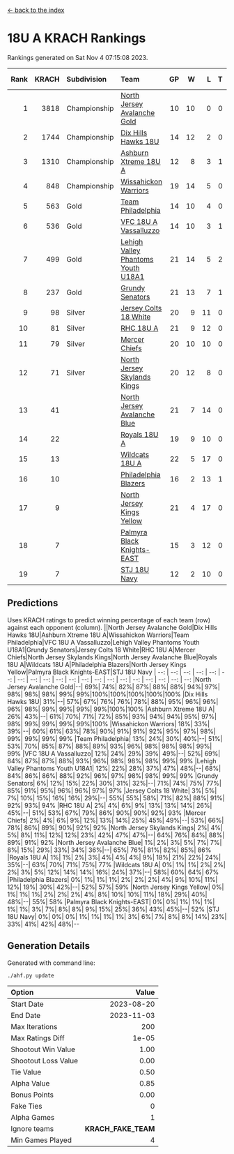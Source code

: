 [<- back to the index](readme.md)
# 18U A KRACH Rankings
Rankings generated on Sat Nov  4 07:15:08 2023.

Rank|KRACH|Subdivision|Team|GP|W|L|T|OTW|OTL|SoS|Exp Wins|Win Diff
---:|---:|:---|:---|---:|---:|---:|---:|---:|---:|---:|---:|---:
1|3818|Championship|[North Jersey Avalanche Gold](https://gamesheetstats.com/seasons/3659/teams/140737/schedule)|10|10|0|0|0|0|56|10.8|-0.0
2|1744|Championship|[Dix Hills Hawks 18U](https://gamesheetstats.com/seasons/3659/teams/140731/schedule)|14|12|2|0|1|0|353|12.9|0.0
3|1310|Championship|[Ashburn Xtreme 18U A](https://gamesheetstats.com/seasons/3659/teams/140730/schedule)|12|8|3|1|1|0|595|9.4|0.0
4|848|Championship|[Wissahickon Warriors](https://gamesheetstats.com/seasons/3659/teams/140748/schedule)|19|14|5|0|0|0|490|14.9|0.0
5|563|Gold|[Team Philadelphia](https://gamesheetstats.com/seasons/3659/teams/140745/schedule)|14|10|4|0|0|0|476|10.9|0.0
6|536|Gold|[VFC 18U A Vassalluzzo](https://gamesheetstats.com/seasons/3659/teams/140746/schedule)|14|10|3|1|2|1|314|11.4|0.0
7|499|Gold|[Lehigh Valley Phantoms Youth U18A1](https://gamesheetstats.com/seasons/3659/teams/140734/schedule)|21|14|5|2|0|0|372|15.9|0.0
8|237|Gold|[Grundy Senators](https://gamesheetstats.com/seasons/3659/teams/140732/schedule)|21|13|7|1|0|0|333|14.4|0.0
9|98|Silver|[Jersey Colts 18 White](https://gamesheetstats.com/seasons/3659/teams/140733/schedule)|20|9|11|0|0|2|625|9.9|0.0
10|81|Silver|[RHC 18U A](https://gamesheetstats.com/seasons/3659/teams/140742/schedule)|21|9|12|0|0|1|376|9.9|0.0
11|79|Silver|[Mercer Chiefs](https://gamesheetstats.com/seasons/3659/teams/140735/schedule)|20|10|10|0|0|1|500|10.9|0.0
12|71|Silver|[North Jersey Skylands Kings](https://gamesheetstats.com/seasons/3659/teams/140739/schedule)|20|12|8|0|1|1|654|12.9|0.0
13|41||[North Jersey Avalanche Blue](https://gamesheetstats.com/seasons/3659/teams/140736/schedule)|21|7|14|0|0|0|339|7.9|0.0
14|22||[Royals 18U A](https://gamesheetstats.com/seasons/3659/teams/140743/schedule)|19|9|10|0|1|0|161|9.9|0.0
15|13||[Wildcats 18U A](https://gamesheetstats.com/seasons/3659/teams/140747/schedule)|22|5|17|0|0|1|453|5.9|0.0
16|10||[Philadelphia Blazers](https://gamesheetstats.com/seasons/3659/teams/140741/schedule)|16|2|13|1|0|2|296|3.4|0.0
17|9||[North Jersey Kings Yellow](https://gamesheetstats.com/seasons/3659/teams/140738/schedule)|21|4|17|0|1|0|319|4.9|0.0
18|7||[Palmyra Black Knights-EAST](https://gamesheetstats.com/seasons/3659/teams/140740/schedule)|15|3|12|0|2|0|184|3.9|0.0
19|7||[STJ 18U Navy](https://gamesheetstats.com/seasons/3659/teams/140744/schedule)|12|2|10|0|0|0|126|2.9|0.0

## Predictions
Uses KRACH ratings to predict winning percentage of each team (row) against each opponent (column).
||North Jersey Avalanche Gold|Dix Hills Hawks 18U|Ashburn Xtreme 18U A|Wissahickon Warriors|Team Philadelphia|VFC 18U A Vassalluzzo|Lehigh Valley Phantoms Youth U18A1|Grundy Senators|Jersey Colts 18 White|RHC 18U A|Mercer Chiefs|North Jersey Skylands Kings|North Jersey Avalanche Blue|Royals 18U A|Wildcats 18U A|Philadelphia Blazers|North Jersey Kings Yellow|Palmyra Black Knights-EAST|STJ 18U Navy
| --: | --: | --: | --: | --: | --: | --: | --: | --: | --: | --: | --: | --: | --: | --: | --: | --: | --: | --: | --: 
|North Jersey Avalanche Gold|--| 69%| 74%| 82%| 87%| 88%| 88%| 94%| 97%| 98%| 98%| 98%| 99%| 99%|100%|100%|100%|100%|100%
|Dix Hills Hawks 18U| 31%|--| 57%| 67%| 76%| 76%| 78%| 88%| 95%| 96%| 96%| 96%| 98%| 99%| 99%| 99%| 99%|100%|100%
|Ashburn Xtreme 18U A| 26%| 43%|--| 61%| 70%| 71%| 72%| 85%| 93%| 94%| 94%| 95%| 97%| 98%| 99%| 99%| 99%| 99%|100%
|Wissahickon Warriors| 18%| 33%| 39%|--| 60%| 61%| 63%| 78%| 90%| 91%| 91%| 92%| 95%| 97%| 98%| 99%| 99%| 99%| 99%
|Team Philadelphia| 13%| 24%| 30%| 40%|--| 51%| 53%| 70%| 85%| 87%| 88%| 89%| 93%| 96%| 98%| 98%| 98%| 99%| 99%
|VFC 18U A Vassalluzzo| 12%| 24%| 29%| 39%| 49%|--| 52%| 69%| 84%| 87%| 87%| 88%| 93%| 96%| 98%| 98%| 98%| 99%| 99%
|Lehigh Valley Phantoms Youth U18A1| 12%| 22%| 28%| 37%| 47%| 48%|--| 68%| 84%| 86%| 86%| 88%| 92%| 96%| 97%| 98%| 98%| 99%| 99%
|Grundy Senators|  6%| 12%| 15%| 22%| 30%| 31%| 32%|--| 71%| 74%| 75%| 77%| 85%| 91%| 95%| 96%| 96%| 97%| 97%
|Jersey Colts 18 White|  3%|  5%|  7%| 10%| 15%| 16%| 16%| 29%|--| 55%| 55%| 58%| 71%| 82%| 88%| 91%| 92%| 93%| 94%
|RHC 18U A|  2%|  4%|  6%|  9%| 13%| 13%| 14%| 26%| 45%|--| 51%| 53%| 67%| 79%| 86%| 90%| 90%| 92%| 93%
|Mercer Chiefs|  2%|  4%|  6%|  9%| 12%| 13%| 14%| 25%| 45%| 49%|--| 53%| 66%| 78%| 86%| 89%| 90%| 92%| 92%
|North Jersey Skylands Kings|  2%|  4%|  5%|  8%| 11%| 12%| 12%| 23%| 42%| 47%| 47%|--| 64%| 76%| 84%| 88%| 89%| 91%| 92%
|North Jersey Avalanche Blue|  1%|  2%|  3%|  5%|  7%|  7%|  8%| 15%| 29%| 33%| 34%| 36%|--| 65%| 76%| 81%| 82%| 85%| 86%
|Royals 18U A|  1%|  1%|  2%|  3%|  4%|  4%|  4%|  9%| 18%| 21%| 22%| 24%| 35%|--| 63%| 70%| 71%| 75%| 77%
|Wildcats 18U A|  0%|  1%|  1%|  2%|  2%|  2%|  3%|  5%| 12%| 14%| 14%| 16%| 24%| 37%|--| 58%| 60%| 64%| 67%
|Philadelphia Blazers|  0%|  1%|  1%|  1%|  2%|  2%|  2%|  4%|  9%| 10%| 11%| 12%| 19%| 30%| 42%|--| 52%| 57%| 59%
|North Jersey Kings Yellow|  0%|  1%|  1%|  1%|  2%|  2%|  2%|  4%|  8%| 10%| 10%| 11%| 18%| 29%| 40%| 48%|--| 55%| 58%
|Palmyra Black Knights-EAST|  0%|  0%|  1%|  1%|  1%|  1%|  1%|  3%|  7%|  8%|  8%|  9%| 15%| 25%| 36%| 43%| 45%|--| 52%
|STJ 18U Navy|  0%|  0%|  0%|  1%|  1%|  1%|  1%|  3%|  6%|  7%|  8%|  8%| 14%| 23%| 33%| 41%| 42%| 48%|--

## Generation Details

Generated with command line:
```
./ahf.py update
```

| Option | Value |
| :----- | ----: |
| Start Date | 2023-08-20 |
| End Date | 2023-11-03 |
| Max Iterations | 200 |
| Max Ratings Diff | 1e-05 |
| Shootout Win Value | 1.00 |
| Shootout Loss Value | 0.00 |
| Tie Value | 0.50 |
| Alpha Value | 0.85 |
| Bonus Points | 0.00 |
| Fake Ties | 0 |
| Alpha Games | 1 |
| Ignore teams | __KRACH_FAKE_TEAM__ |
| Min Games Played | 4 |

